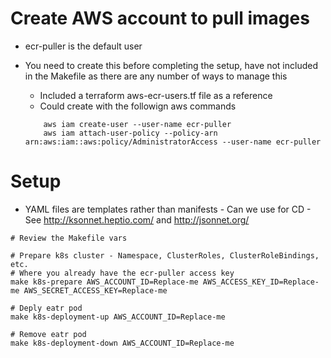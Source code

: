 # Create AWS account to pull images
- ecr-puller is the default user
- You need to create this before completing the setup, have not included in the Makefile as there are any number of ways to manage this
	- Included a terraform aws-ecr-users.tf file as a reference
	- Could create with the followign aws commands

	```
		aws iam create-user --user-name ecr-puller
		aws iam attach-user-policy --policy-arn arn:aws:iam::aws:policy/AdministratorAccess --user-name ecr-puller
	```



# Setup
- YAML files are templates rather than manifests - Can we use for CD - See http://ksonnet.heptio.com/ and http://jsonnet.org/

```
# Review the Makefile vars

# Prepare k8s cluster - Namespace, ClusterRoles, ClusterRoleBindings, etc.
# Where you already have the ecr-puller access key
make k8s-prepare AWS_ACCOUNT_ID=Replace-me AWS_ACCESS_KEY_ID=Replace-me AWS_SECRET_ACCESS_KEY=Replace-me

# Deply eatr pod
make k8s-deployment-up AWS_ACCOUNT_ID=Replace-me 

# Remove eatr pod
make k8s-deployment-down AWS_ACCOUNT_ID=Replace-me 
```
